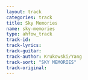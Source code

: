 ```yaml
---
layout: track
categories: track
title: Sky Memories
name: sky-memories
type: ahfow_track
track-id: 
track-lyrics: 
track-guitar: 
track-author: Krukowski/Yang
track-sort: "SKY MEMORIES"
track-original: 
---
```

